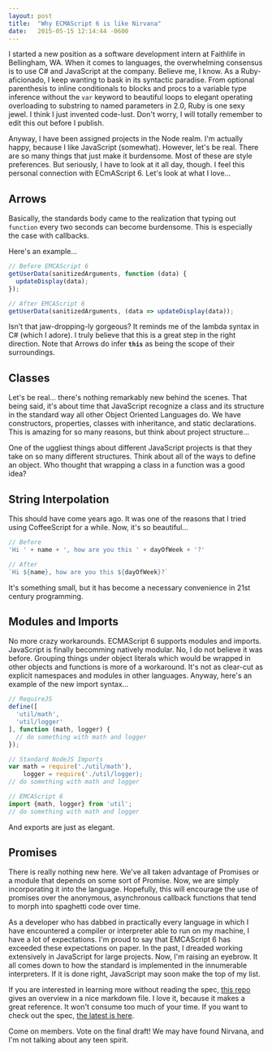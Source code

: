 ```yaml
---
layout: post
title:  "Why ECMAScript 6 is like Nirvana"
date:   2015-05-15 12:14:44 -0600
---
```

I started a new position as a software development intern at Faithlife in Bellingham, WA.  When it comes to languages, the overwhelming consensus is to use C# and JavaScript at the company.  Believe me, I know.  As a Ruby-aficionado, I keep wanting to bask in its syntactic paradise.  From optional parenthesis to inline conditionals to blocks and procs to a variable type inference without the `var` keyword to beautiful loops to elegant operating overloading to substring to named parameters in 2.0, Ruby is one sexy jewel. I think I just invented code-lust.  Don't worry, I will totally remember to edit this out before I publish.

Anyway, I have been assigned projects in the Node realm.  I'm actually happy, because I like JavaScript (somewhat).  However, let's be real. There are so many things that just make it burdensome.  Most of these are style preferences.  But seriously, I have to look at it all day, though.  I feel this personal connection with ECmAScript 6.  Let's look at what I love...

## Arrows
Basically, the standards body came to the realization that typing out `function` every two seconds can become burdensome.  This is especially the case with callbacks.  

Here's an example...
```javascript
// Before EMCAScript 6
getUserData(sanitizedArguments, function (data) {
  updateDisplay(data);
});

// After EMCAScript 6
getUserData(sanitizedArguments, (data => updateDisplay(data));
```

Isn't that jaw-dropping-ly gorgeous?  It reminds me of the lambda syntax in C# (which I adore).  I truly believe that this is a great step in the right direction.  Note that Arrows do infer **`this`** as being the scope of their surroundings.

## Classes
Let's be real... there's nothing remarkably new behind the scenes.  That being said, it's about time that JavaScript recognize a class and its structure in the standard way all other Object Oriented Languages do.  We have constructors, properties, classes with inheritance,  and static declarations.  This is amazing for so many reasons, but think about project structure...

One of the uggliest things about different JavaScript projects is that they take on so many different structures.  Think about all of the ways to define an object.  Who thought that wrapping a class in a function was a good idea?

## String Interpolation
This should have come years ago.  It was one of the reasons that I tried using CoffeeScript for a while.  Now, it's so beautiful...

```javascript
// Before
'Hi ' + name + ', how are you this ' + dayOfWeek + '?'

// After
`Hi ${name}, how are you this ${dayOfWeek}?`
```
It's something small, but it has become a necessary convenience in 21st century programming.

## Modules and Imports
No more crazy workarounds.  ECMAScript 6 supports modules and imports.  JavaScript is finally becomming natively modular.  No, I do not believe it was before. Grouping things under object literals which would be wrapped in other objects and functions is more of a workaround.  It's not as clear-cut as explicit namespaces and modules in other languages.  Anyway, here's an example of the new import syntax...

```javascript
// RequireJS
define([
  'util/math',
  'util/logger'
], function (math, logger) {
  // do something with math and logger
});

// Standard NodeJS Imports
var math = require('./util/math'),
    logger = require('./util/logger);
// do something with math and logger

// EMCAScript 6
import {math, logger} from 'util';
// do something with math and logger
```

And exports are just as elegant.

## Promises
There is really nothing new here.  We've all taken advantage of Promises or a module that depends on some sort of Promise.  Now, we are simply incorporating it into the language.  Hopefully, this will encourage the use of promises over the anonymous, asynchronous callback functions that tend to morph into spaghetti code over time.

As a developer who has dabbed in practically every language in which I have encountered a compiler or interpreter able to run on my machine, I have a lot of expectations.  I'm proud to say that EMCAScript 6 has exceeded these expectations on paper.  In the past, I dreaded working extensively in JavaScript for large projects.  Now, I'm raising an eyebrow.  It all comes down to how the standard is implemented in the innumerable interpreters.  If it is done right, JavaScript may soon make the top of my list.

If you are interested in learning more without reading the spec, [this repo][0] gives an overview in a nice markdown file.  I love it, because it makes a great reference.  It won't consume too much of your time. If you want to check out the spec, [the latest is here][1].  

Come on members.  Vote on the final draft!  We may have found Nirvana, and I'm not talking about any teen spirit.

[0]: https://github.com/lukehoban/es6features
[1]: https://people.mozilla.org/~jorendorff/es6-draft.html
